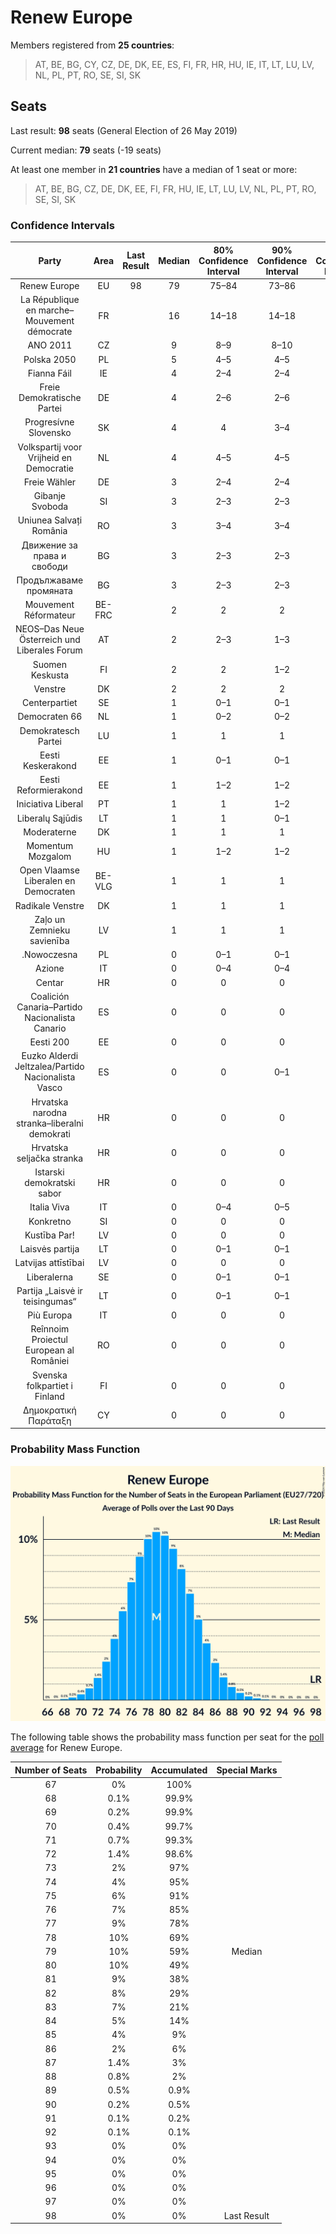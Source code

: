 # Renew Europe

Members registered from **25 countries**:

> AT, BE, BG, CY, CZ, DE, DK, EE, ES, FI, FR, HR, HU, IE, IT, LT, LU, LV, NL, PL, PT, RO, SE, SI, SK

## Seats

Last result: **98** seats (General Election of 26 May 2019)

Current median: **79** seats (-19 seats)

At least one member in **21 countries** have a median of 1 seat or more:

> AT, BE, BG, CZ, DE, DK, EE, FI, FR, HU, IE, LT, LU, LV, NL, PL, PT, RO, SE, SI, SK

### Confidence Intervals

| Party | Area | Last Result | Median | 80% Confidence Interval | 90% Confidence Interval | 95% Confidence Interval | 99% Confidence Interval |
|:-----:|:----:|:-----------:|:------:|:-----------------------:|:-----------------------:|:-----------------------:|:-----------------------:|
| Renew Europe | EU | 98 | 79 | 75–84 | 73–86 | 72–87 | 70–89 |
| La République en marche–Mouvement démocrate | FR | | 16 | 14–18 | 14–18 | 13–19 | 10–21 |
| ANO 2011 | CZ | | 9 | 8–9 | 8–10 | 8–10 | 7–10 |
| Polska 2050 | PL | | 5 | 4–5 | 4–5 | 4–5 | 3–6 |
| Fianna Fáil | IE | | 4 | 2–4 | 2–4 | 1–4 | 1–4 |
| Freie Demokratische Partei | DE | | 4 | 2–6 | 2–6 | 2–8 | 2–8 |
| Progresívne Slovensko | SK | | 4 | 4 | 3–4 | 3–5 | 3–5 |
| Volkspartij voor Vrijheid en Democratie | NL | | 4 | 4–5 | 4–5 | 4–5 | 4–6 |
| Freie Wähler | DE | | 3 | 2–4 | 2–4 | 2–4 | 1–5 |
| Gibanje Svoboda | SI | | 3 | 2–3 | 2–3 | 2–3 | 2–4 |
| Uniunea Salvați România | RO | | 3 | 3–4 | 3–4 | 2–4 | 2–5 |
| Движение за права и свободи | BG | | 3 | 2–3 | 2–3 | 2–3 | 2–3 |
| Продължаваме промяната | BG | | 3 | 2–3 | 2–3 | 2–3 | 2–3 |
| Mouvement Réformateur | BE-FRC | | 2 | 2 | 2 | 1–2 | 1–2 |
| NEOS–Das Neue Österreich und Liberales Forum | AT | | 2 | 2–3 | 1–3 | 1–3 | 1–3 |
| Suomen Keskusta | FI | | 2 | 2 | 1–2 | 1–2 | 1–2 |
| Venstre | DK | | 2 | 2 | 2 | 2 | 1–2 |
| Centerpartiet | SE | | 1 | 0–1 | 0–1 | 0–1 | 0–1 |
| Democraten 66 | NL | | 1 | 0–2 | 0–2 | 0–2 | 0–2 |
| Demokratesch Partei | LU | | 1 | 1 | 1 | 1 | 1 |
| Eesti Keskerakond | EE | | 1 | 0–1 | 0–1 | 0–1 | 0–1 |
| Eesti Reformierakond | EE | | 1 | 1–2 | 1–2 | 1–2 | 1–2 |
| Iniciativa Liberal | PT | | 1 | 1 | 1–2 | 0–2 | 0–2 |
| Liberalų Sąjūdis | LT | | 1 | 1 | 0–1 | 0–1 | 0–1 |
| Moderaterne | DK | | 1 | 1 | 1 | 1 | 1 |
| Momentum Mozgalom | HU | | 1 | 1–2 | 1–2 | 1–2 | 1–2 |
| Open Vlaamse Liberalen en Democraten | BE-VLG | | 1 | 1 | 1 | 1 | 1 |
| Radikale Venstre | DK | | 1 | 1 | 1 | 0–1 | 0–1 |
| Zaļo un Zemnieku savienība | LV | | 1 | 1 | 1 | 1 | 1 |
| .Nowoczesna | PL | | 0 | 0–1 | 0–1 | 0–1 | 0–1 |
| Azione | IT | | 0 | 0–4 | 0–4 | 0–4 | 0–5 |
| Centar | HR | | 0 | 0 | 0 | 0 | 0 |
| Coalición Canaria–Partido Nacionalista Canario | ES | | 0 | 0 | 0 | 0 | 0 |
| Eesti 200 | EE | | 0 | 0 | 0 | 0 | 0 |
| Euzko Alderdi Jeltzalea/Partido Nacionalista Vasco | ES | | 0 | 0 | 0–1 | 0–1 | 0–1 |
| Hrvatska narodna stranka–liberalni demokrati | HR | | 0 | 0 | 0 | 0 | 0 |
| Hrvatska seljačka stranka | HR | | 0 | 0 | 0 | 0 | 0 |
| Istarski demokratski sabor | HR | | 0 | 0 | 0 | 0 | 0 |
| Italia Viva | IT | | 0 | 0–4 | 0–5 | 0–5 | 0–5 |
| Konkretno | SI | | 0 | 0 | 0 | 0 | 0 |
| Kustība Par! | LV | | 0 | 0 | 0 | 0 | 0 |
| Laisvės partija | LT | | 0 | 0–1 | 0–1 | 0–1 | 0–1 |
| Latvijas attīstībai | LV | | 0 | 0 | 0 | 0 | 0 |
| Liberalerna | SE | | 0 | 0–1 | 0–1 | 0–1 | 0–1 |
| Partija „Laisvė ir teisingumas“ | LT | | 0 | 0–1 | 0–1 | 0–1 | 0–1 |
| Più Europa | IT | | 0 | 0 | 0 | 0–4 | 0–4 |
| Reînnoim Proiectul European al României | RO | | 0 | 0 | 0 | 0 | 0 |
| Svenska folkpartiet i Finland | FI | | 0 | 0 | 0 | 0 | 0 |
| Δημοκρατική Παράταξη | CY | | 0 | 0 | 0 | 0 | 0 |

### Probability Mass Function

![Graph with seats probability mass function not yet produced](average-2024-02-29-seats-pmf-reneweurope.png "Seats Probability Mass Function")

The following table shows the probability mass function per seat for the [poll average](average-2024-02-29.html) for Renew Europe.

| Number of Seats | Probability | Accumulated | Special Marks |
|:---------------:|:-----------:|:-----------:|:-------------:|
| 67 | 0% | 100% |  |
| 68 | 0.1% | 99.9% |  |
| 69 | 0.2% | 99.9% |  |
| 70 | 0.4% | 99.7% |  |
| 71 | 0.7% | 99.3% |  |
| 72 | 1.4% | 98.6% |  |
| 73 | 2% | 97% |  |
| 74 | 4% | 95% |  |
| 75 | 6% | 91% |  |
| 76 | 7% | 85% |  |
| 77 | 9% | 78% |  |
| 78 | 10% | 69% |  |
| 79 | 10% | 59% | Median |
| 80 | 10% | 49% |  |
| 81 | 9% | 38% |  |
| 82 | 8% | 29% |  |
| 83 | 7% | 21% |  |
| 84 | 5% | 14% |  |
| 85 | 4% | 9% |  |
| 86 | 2% | 6% |  |
| 87 | 1.4% | 3% |  |
| 88 | 0.8% | 2% |  |
| 89 | 0.5% | 0.9% |  |
| 90 | 0.2% | 0.5% |  |
| 91 | 0.1% | 0.2% |  |
| 92 | 0.1% | 0.1% |  |
| 93 | 0% | 0% |  |
| 94 | 0% | 0% |  |
| 95 | 0% | 0% |  |
| 96 | 0% | 0% |  |
| 97 | 0% | 0% |  |
| 98 | 0% | 0% | Last Result |


